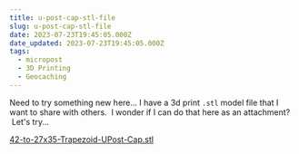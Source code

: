```yaml
---
title: u-post-cap-stl-file
slug: u-post-cap-stl-file
date: 2023-07-23T19:45:05.000Z
date_updated: 2023-07-23T19:45:05.000Z
tags: 
  - micropost
  - 3D Printing
  - Geocaching
---
```


Need to try something new here... I have a 3d print `.stl` model file that I want to share with others.  I wonder if I can do that here as an attachment?  Let's try... 

[42-to-27x35-Trapezoid-UPost-Cap.stl](https://summittservices.blob.core.windows.net/summitt-dweller-blog/files/2023/07/42-to-27x35-Trapezoid-UPost-Cap.stl)
